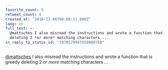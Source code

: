```yaml
---
favorite_count: 0
retweet_count: 0
created_at: "2018-12-06T08:08:11.000Z"
lang: en
full_text: >-
  @mattsches I also misread the instructions and wrote a function that is greedy
  deleting 2 *or more* matching characters ...
in_reply_to_status_id: "1070579947650080768"
---
```


[@mattsches](https://twitter.com/mattsches) I also misread the instructions and
wrote a function that is greedy deleting 2 _or more_ matching characters ...
